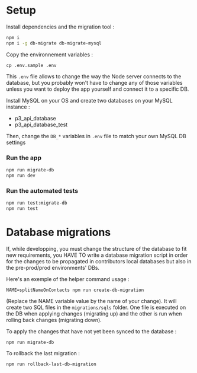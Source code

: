 # Setup

Install dependencies and the migration tool :
```sh
npm i
npm i -g db-migrate db-migrate-mysql
```
Copy the environnement variables : 
```
cp .env.sample .env
```
This `.env` file allows to change the way the Node server connects to the database, but you probably won't have to change any of those variables unless you want to deploy the app yourself and connect it to a specific DB.

Install MySQL on your OS and create two databases on your MySQL instance :
- p3_api_database
- p3_api_database_test

Then, change the `DB_*` variables in `.env` file to match your own MySQL DB settings

### Run the app

```sh
npm run migrate-db
npm run dev
```

### Run the automated tests

```sh
npm run test:migrate-db
npm run test
```

# Database migrations

If, while developping, you must change the structure of the database to fit new requirements, 
you HAVE TO write a database migration script in order for the changes to be propagated 
in contributors local databases but also in the pre-prod/prod environments' DBs.

Here's an exemple of the helper command usage : 
```
NAME=splitNameOnContacts npm run create-db-migration
```
(Replace the NAME variable value by the name of your change). It will create two SQL files in the `migrations/sqls` folder. One file is executed on the DB when applying changes (migrating up) and the other is run when rolling back changes (migrating down).

To apply the changes that have not yet been synced to the database :
```
npm run migrate-db
```

To rollback the last migration : 
```
npm run rollback-last-db-migration
```